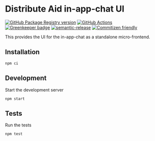 # Distribute Aid in-app-chat UI

[![GitHub Package Registry version](https://img.shields.io/github/release/distributeaid/chat-ui.svg?label=GPR&logo=github)](https://github.com/distributeaid/chat-ui/packages/101337)
[![GitHub Actions](https://github.com/distributeaid/chat-ui/workflows/Test%20and%20Release/badge.svg)](https://github.com/distributeaid/chat-ui/actions)
[![Greenkeeper badge](https://badges.greenkeeper.io/distributeaid/chat-ui.svg)](https://greenkeeper.io/)
[![semantic-release](https://img.shields.io/badge/%20%20%F0%9F%93%A6%F0%9F%9A%80-semantic--release-e10079.svg)](https://github.com/semantic-release/semantic-release)
[![Commitizen friendly](https://img.shields.io/badge/commitizen-friendly-brightgreen.svg)](http://commitizen.github.io/cz-cli/)

This provides the UI for the in-app-chat as a standalone micro-frontend.

## Installation

    npm ci

## Development

Start the development server

    npm start

## Tests

Run the tests

    npm test
